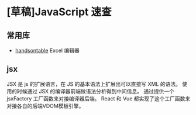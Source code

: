 # [草稿]JavaScript 速查

## 常用库

- [handsontable](https://github.com/handsontable/handsontable) Excel 编辑器


## jsx

JSX 是 js 的扩展语言，在 JS 的基本语法上扩展出可以直接写 XML 的语法。
使用的时候通过 JSX 的编译器前端做语法分析得到中间信息。
通过提供一个 jsxFactory 工厂函数来对接编译器后端。
React 和 Vue 都实现了这个工厂函数来对接各自的后端VDOM模板引擎。
